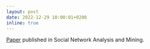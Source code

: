 ```yaml
---
layout: post
date: 2022-12-29 10:00:01+0200
inline: true
---
```


<a href='https://link.springer.com/article/10.1007/s13278-022-01017-0'>Paper</a> published in Social Network Analysis and Mining.
